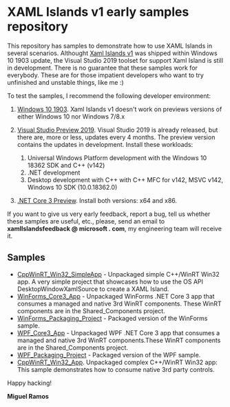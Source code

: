 # XAML Islands v1 early samples repository

This repository has samples to demonstrate how to use XAML Islands in several scenarios. Althought [Xaml Islands v1](https://blogs.windows.com/windowsdeveloper/2019/06/13/xaml-islands-v1-updates-and-roadmap/#r17cU1yReAgMH700.97) was shipped within Windows 10 1903 update, the Visual Studio 2019 toolset for support Xaml Island is still in development. There is no guarantee that these samples work for everybody. These are for those impatient developers who want to try unfinished and unstable things, like me :) 

To test the samples, I recommend the following developer environment:

1. [Windows 10 1903](https://www.microsoft.com/en-us/software-download/windows10). Xaml Islands v1 doesn't work on previews versions of either Windows 10 nor Windows 7/8.x
2. [Visual Studio Preview 2019](https://visualstudio.microsoft.com/vs/preview/). Visual Studio 2019 is already released, but there are, more or less, updates every 4 months. The preview version contains the updates in development. Install these workloads:
   1. Universal Windows Platform development with the Windows 10 18362 SDK and C++ (v142)
   2. .NET development
   3. Desktop development with C++ with C++ MFC for v142, MSVC v142, Windows 10 SDK (10.0.18362.0)

3. [.NET Core 3 Preview](https://dotnet.microsoft.com/download/dotnet-core/3.0). Install both versions: x64 and x86. 

If you want to give us very early feedback, report a bug, tell us whether these samples are useful, etc.,  please, send an email to __xamlIslandsfeedback @ microsoft . com__, my engineering team will receive it. 

## Samples

* [CppWinRT_Win32_SimpleApp](/CppWinRT_Win32_SimpleApp/)  - Unpackaged simple C++/WinRT Win32 app. A very simple project that showcases how to use the OS API DesktopWindowXamlSource to create a XAML Island.
* [WinForms_Core3_App](/WinForms_Core3_App/) - Unpackaged WinForms .NET Core 3 app that consumes a managed and native 3rd WinRT components. These WinRT components are in the Shared_Components project.
* [WinForms_Packaging_Project](WinForms_Packaging_Project) - Packaged version of the WinForms sample.
* [WPF_Core3_App](/WPF_Core3_App/) - Unpackaged WPF .NET Core 3 app that consumes a managed and native 3rd WinRT components.These WinRT components are in the Shared_Components project.
* [WPF_Packaging_Project](/WPF_Packaging_Project/) - Packaged version of the WPF sample. 
* [CppWinRT_Win32_App](/CppWinRT_Win32_App/). Unpackaged complex C++/WinRT Win32 app: This sample demonstrates how to consume native 3rd party controls.



Happy hacking!

__Miguel Ramos__


